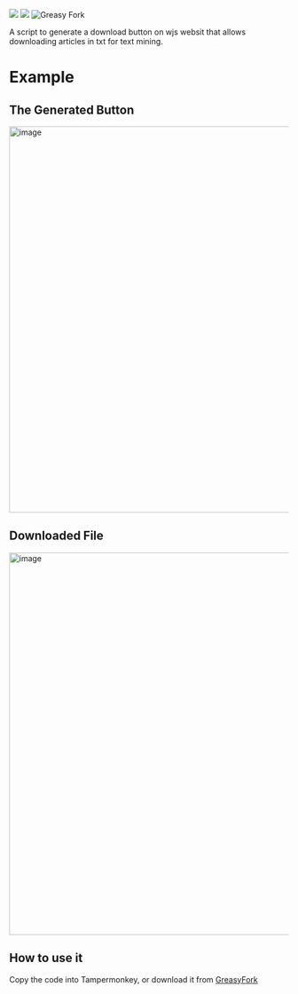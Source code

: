 [<img src="https://img.shields.io/greasyfork/dd/448000-download-wsj?style=plastic">](https://greasyfork.org/en/scripts/448000-download-wsj) [<img src="https://img.shields.io/greasyfork/dt/448000-download-wsj">](https://greasyfork.org/en/scripts/448000-download-wsj) ![Greasy Fork](https://img.shields.io/greasyfork/rating-count/448000-download-wsj)

A script to generate a download button on wjs websit that allows downloading articles in txt for text mining.

# Example 
## The Generated Button
<img width="697" alt="image" src="https://user-images.githubusercontent.com/10794555/195245640-9d71e14a-930d-4b21-b91a-cfef3b90c03e.png">

## Downloaded File
<img width="690" alt="image" src="https://user-images.githubusercontent.com/10794555/195222248-19a4a3e2-ddbf-480d-8657-670c52ca8737.png">

## How to use it

Copy the code into Tampermonkey, or download it from [GreasyFork](https://greasyfork.org/en/scripts/448000-download-wall-street-jornal-article)
